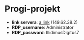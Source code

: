 # Progi-projekt

- **link servera**: [a link](illidimusdigitus.ddns.net)
(149.62.38.2)
- **RDP_username**: Administrator
- **RDP_password**: IllidimusDigitus7

